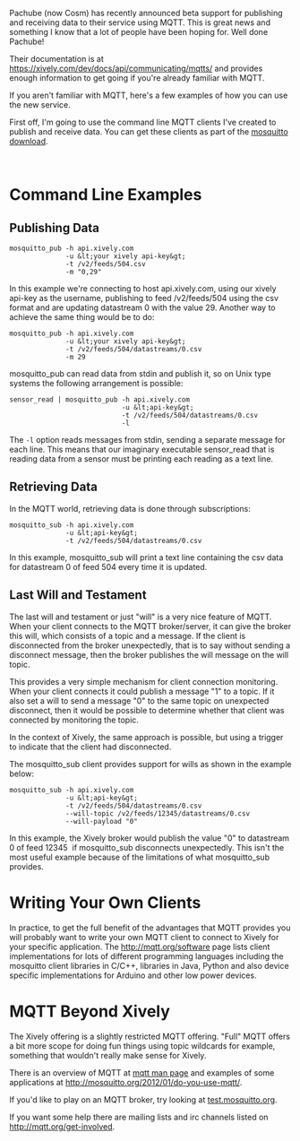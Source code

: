 <!--
.. title: Quick start guide for MQTT with Pachube/Cosm/Xively
.. slug: quick-start-guide-for-mqtt-with-pachube
.. date: 2012-03-10 10:32:22
.. tags: Applications,Documentation,Solutions
.. category:
.. link:
.. description:
.. type: text
-->

Pachube (now Cosm) has recently announced beta support for publishing and
receiving data to their service using MQTT. This is great news and something I
know that a lot of people have been hoping for. Well done Pachube!

Their documentation is at
<https://xively.com/dev/docs/api/communicating/mqtts/> and provides enough
information to get going if you're already familiar with MQTT.

If you aren't familiar with MQTT, here's a few examples of how you can use the
new service.

First off, I'm going to use the command line MQTT clients I've created to
publish and receive data. You can get these clients as part of the [mosquitto
download].

 
# Command Line Examples

## Publishing Data

```
mosquitto_pub -h api.xively.com
              -u &lt;your xively api-key&gt;
              -t /v2/feeds/504.csv
              -m "0,29"
```

In this example we're connecting to host api.xively.com, using our xively
api-key as the username, publishing to feed /v2/feeds/504 using the csv format
and are updating datastream 0 with the value 29. Another way to achieve the
same thing would be to do:

```
mosquitto_pub -h api.xively.com
              -u &lt;your xively api-key&gt;
              -t /v2/feeds/504/datastreams/0.csv
              -m 29
```

mosquitto_pub can read data from stdin and publish it, so on Unix type systems the following arrangement is possible:

```
sensor_read | mosquitto_pub -h api.xively.com
                            -u &lt;api-key&gt;
                            -t /v2/feeds/504/datastreams/0.csv
                            -l
```

The `-l` option reads messages from stdin, sending a separate message for each
line. This means that our imaginary executable sensor_read that is reading data
from a sensor must be printing each reading as a text line.

## Retrieving Data

In the MQTT world, retrieving data is done through subscriptions:

```
mosquitto_sub -h api.xively.com
              -u &lt;api-key&gt;
              -t /v2/feeds/504/datastreams/0.csv
```

In this example, mosquitto_sub will print a text line containing the csv data
for datastream 0 of feed 504 every time it is updated.

## Last Will and Testament

The last will and testament or just "will" is a very nice feature of MQTT. When
your client connects to the MQTT broker/server, it can give the broker this
will, which consists of a topic and a message. If the client is disconnected
from the broker unexpectedly, that is to say without sending a disconnect
message, then the broker publishes the will message on the will topic.

This provides a very simple mechanism for client connection monitoring. When
your client connects it could publish a message "1" to a topic. If it also set
a will to send a message "0" to the same topic on unexpected disconnect, then
it would be possible to determine whether that client was connected by
monitoring the topic.

In the context of Xively, the same approach is possible, but using a trigger to
indicate that the client had disconnected.

The mosquitto_sub client provides support for wills as shown in the example
below:

```
mosquitto_sub -h api.xively.com
              -u &lt;api-key&gt;
              -t /v2/feeds/504/datastreams/0.csv
              --will-topic /v2/feeds/12345/datastreams/0.csv
              --will-payload "0"
```

In this example, the Xively broker would publish the value "0" to datastream 0
of feed 12345  if mosquitto_sub disconnects unexpectedly. This isn't the most
useful example because of the limitations of what mosquitto_sub provides.

# Writing Your Own Clients
In practice, to get the full benefit of the advantages that MQTT provides you
will probably want to write your own MQTT client to connect to Xively for your
specific application. The <http://mqtt.org/software> page lists client
implementations for lots of different programming languages including the
mosquitto client libraries in C/C++, libraries in Java, Python and also device
specific implementations for Arduino and other low power devices.

# MQTT Beyond Xively
The Xively offering is a slightly restricted MQTT offering. "Full" MQTT offers
a bit more scope for doing fun things using topic wildcards for example,
something that wouldn't really make sense for Xively.

There is an overview of MQTT at [mqtt man page] and examples of some
applications at <http://mosquitto.org/2012/01/do-you-use-mqtt/>.

If you'd like to play on an MQTT broker, try looking at [test.mosquitto.org].

If you want some help there are mailing lists and irc channels listed on
<http://mqtt.org/get-involved>.

[mosquitto download]: /download
[mqtt man page]: /man/mqtt-7.html
[test.mosquitto.org]: http://test.mosquitto.org/
